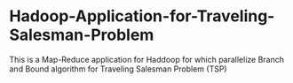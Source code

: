 # Hadoop-Application-for-Traveling-Salesman-Problem
This is a Map-Reduce application for Haddoop for which parallelize Branch and Bound algorithm for Traveling Salesman Problem (TSP) 
